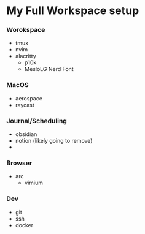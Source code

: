 # My Full Workspace setup

### Worokspace

- tmux
- nvim
- alacritty
  - p10k
  - MesloLG Nerd Font

### MacOS

- aerospace
- raycast

### Journal/Scheduling

- obsidian
- notion (likely going to remove)
-

### Browser

- arc
  - vimium

### Dev

- git
- ssh
- docker
